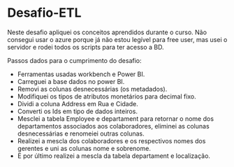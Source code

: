 # Desafio-ETL

Neste desafio apliquei os conceitos aprendidos durante o curso.
  Não consegui usar o azure porque já não estou legível para free user, mas usei o servidor e 
  rodei todos os scripts para ter acesso a BD.

Passos dados para o cumprimento do desafio:
  - Ferramentas usadas workbench e Power BI.
  - Carreguei a base dados no power BI.
  - Removi as colunas desnecessárias (os metadados).
  - Modifiquei os tipos de atributos monetários para decimal fixo.
  - Dividi a coluna Address em Rua e Cidade.
  - Converti os Ids em tipo de dados inteiros.
  - Mesclei a tabela Employee e departament para retornar o nome dos departamentos associados aos colaboradores, eliminei as colunas desnecessárias e renomeiei outras colunas.
  - Realizei a mescla dos colaboradores e os respectivos nomes dos gerentes e uni as colunas nome e sobrenome.
  - E por último realizei a mescla da tabela departament e localização.

